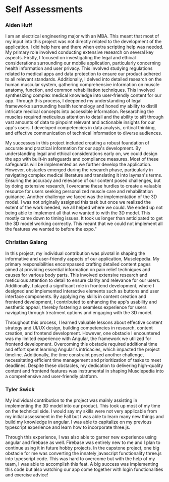 # Self Assessments

### Aiden Huff

I am an electrical engineering major with an MBA. This meant that most of my input into this project was not directly related to the development of the application. I did help here and there when extra scripting help was needed. My primary role involved conducting extensive research on several key aspects. Firstly, I focused on investigating the legal and ethical considerations surrounding our mobile application, particularly concerning health information and user privacy. This involved studying regulations related to medical apps and data protection to ensure our product adhered to all relevant standards. Additionally, I delved into detailed research on the human muscular system, gathering comprehensive information on muscle anatomy, function, and common rehabilitation techniques. This involved synthesizing complex medical knowledge into user-friendly content for our app. Through this process, I deepened my understanding of legal frameworks surrounding health technology and honed my ability to distill intricate medical concepts into accessible information. Researching the muscles required meticulous attention to detail and the ability to sift through vast amounts of data to pinpoint relevant and actionable insights for our app's users. I developed competencies in data analysis, critical thinking, and effective communication of technical information to diverse audiences.
 
My successes in this project included creating a robust foundation of accurate and practical information for our app's development. By understanding legal and ethical considerations early on, we could design the app with built-in safeguards and compliance measures. Most of these safeguards will be implemented as we further develop the application. However, obstacles emerged during the research phase, particularly in navigating complex medical literature and translating it into layman's terms. Ensuring the accuracy and relevance of our content posed challenges, but by doing extensive research, I overcame these hurdles to create a valuable resource for users seeking personalized muscle care and rehabilitation guidance. Another challenge we faced was the implementation of the 3D model. I was not originally assigned this task but once we realized the extent of the work needed, we all helped where we could. We ended up not being able to implement all that we wanted to with the 3D model. This mostly came down to timing issues. It took us longer than anticipated to get the 3D model working correctly. This meant that we could not implement all the features we wanted to before the expo."

### Christian Galang

In this project, my individual contribution was pivotal in shaping the informative and user-friendly aspects of our application, Musclepedia. My primary responsibilities encompassed crafting detailed content pages aimed at providing essential information on pain relief techniques and causes for various body parts. This involved extensive research and meticulous attention to detail to ensure clarity and relevance for our users. Additionally, I played a significant role in frontend development, where I designed and implemented interactive elements such as buttons and user interface components. By applying my skills in content creation and frontend development, I contributed to enhancing the app's usability and aesthetic appeal, thereby fostering a seamless experience for users navigating through treatment options and engaging with the 3D model.

Throughout this process, I learned valuable lessons about effective content strategy and UI/UX design, building competencies in research, content creation, and frontend development. However, one obstacle I encountered was my limited experience with Angular, the framework we utilized for frontend development. Overcoming this obstacle required additional time and effort spent learning Angular's intricacies, which impacted the project timeline. Additionally, the time constraint posed another challenge, necessitating efficient time management and prioritization of tasks to meet deadlines. Despite these obstacles, my dedication to delivering high-quality content and frontend features was instrumental in shaping Musclepedia into a comprehensive and user-friendly platform.

### Tyler Swick

My individual contribution to the project was mainly assisting in implementing the 3D model into our product. This took up most of my time on the technical side. I would say my skills were not very applicable from my initial assessment in the Fall but I was able to learn many new things and build my knowledge in angular. I was able to capitalize on my previous typescript experience and learn how to incorporate three.js.

Through this experience, I was also able to garner new experience using angular and firebase as well. Firebase was entirely new to me and I plan to continue using it in future hobby projects. In the capstone project, one big obstacle for me was converting the innately javascript functionality three.js into typescript code. This was hard to overcome but with the help of my team, I was able to accomplish this feat. A big success was implementing this code but also watching our app come together with login functionalities and exercise advice!
